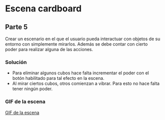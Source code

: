 # Escena cardboard

## Parte 5

Crear un escenario en el que el usuario pueda interactuar con objetos de su entorno con simplemente mirarlos. Además se debe contar con cierto poder para realizar alguna de las acciones.

### Solución
- Para eliminar algunos cubos hace falta incrementar el poder con el botón habilitado para tal efecto en la escena.
- Al mirar ciertos cubos, otros comienzan a vibrar. Para esto no hace falta tener ningún poder.

### GIF de la escena

[GIF de la escena](http://recordit.co/XmHdPh0k79)

